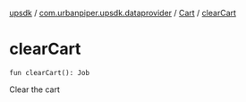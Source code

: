 [upsdk](../../index.md) / [com.urbanpiper.upsdk.dataprovider](../index.md) / [Cart](index.md) / [clearCart](./clear-cart.md)

# clearCart

`fun clearCart(): Job`

Clear the cart

